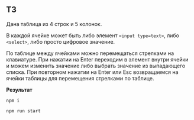 ## ТЗ

Дана таблица из 4 строк и 5 колонок.
 
В каждой ячейке может быть либо элемент  `<input type=text>`, либо `<select>`, либо просто цифровое значение.
 
По таблице между ячейками можно перемещаться стрелками на клавиатуре. При нажатии на Enter переходим в элемент внутри ячейки и можем изменить значение либо выбрать значение из выпадающего списка. При повторном нажатии на Enter или Esc возвращаемся на ячейки таблицы для перемещения стрелками по таблице.
 
**Результат**
 
    npm i

    npm run start